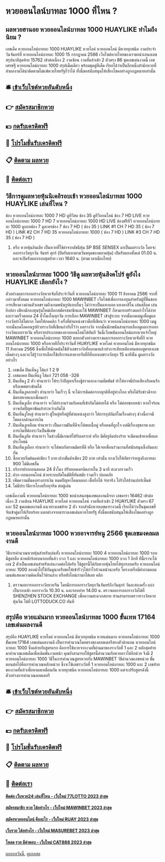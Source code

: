 # หวยออนไลน์บาทละ 1000 ที่ไหน ?
## ผลหวยฮานอย หวยออนไลน์บาทละ 1000 HUAYLIKE ทำไมถึงนิยม ?
เลขเด็ด หวยออนไลน์บาทละ 1000 HUAYLIKE หวยไลค์ หวยออนไลน์ มีหวยทุกชนิด งวดประจำวันจันทร์ที่ หวยออนไลน์บาทละ 1000 15 กรกฎาคม 2566 เว็บไซต์หวยไทยของเราขอนำเสนอเลขสรุปนาทีสุดท้าย 15762 เข้าต่อเนื่อง 2 งวดซ้อน งวดที่แล้วเข้า 2 ตัวตรง 86 ชุดเลขเด่นงวดนี้ เลขเศรษฐี หวยออนไลน์บาทละ 1000 สรุปเม็ดเดียว พร้อมชุดคู่ทีเด็ด เรียกได้ว่าเป็นอีกหนึ่งสำนักหวยที่ทำผลงานได้น่าติดตามไม่แพ้หวยไทยรัฐก็ว่าได้ ทั้งนี้ขอสนับสนุนให้เสี่ยงโชคอย่างถูกกฎหมายเท่านั้น

## 🛎 [เข้าเว็บไซต์หวยอันดับหนึ่ง](https://bit.ly/3BG5bNw)
## 👉 [สมัครสมาชิกหวย](https://bit.ly/3BG5bNw)
## 💵 [กดรับเครดิตฟรี](https://bit.ly/3C3mvgS)
## 👑 [โปรโมชั่นรับเครดิตฟรี](https://bit.ly/3C3mvgS)
## 📋 [ติดตาม ผลหวย](https://bit.ly/3C3mvgS)
## 📱 [ติดต่อเรา](https://bit.ly/3C3mvgS)

## วิธีการดูผลหวยหุ้นนิเคอิรอบเช้า หวยออนไลน์บาทละ 1000 HUAYLIKE เล่นที่ไหน ?
ช่อง หวยออนไลน์บาทละ 1000 7 HD ดูทีวีสด ช่อง 35 ดูทีวีออนไลน์ ช่อง 7 HD LIVE หวยออนไลน์บาทละ 1000 7 HD 7 หวยออนไลน์บาทละ 1000 HD LIVE ช่องฟรีทีวี หวยออนไลน์บาทละ 1000 ดูบอลช่อง 7 ดูละครช่อง 7
ช่อง 7 HD ( ช่อง 35 )
LINK #1 CH 7 HD 35 ( ช่อง 7 HD )
LINK #2 CH 7 HD 35 หวยออนไลน์บาทละ 1000 ( ช่อง 7 HD )
LINK #3 CH 7 HD 35 ( ช่อง 7 HD )
1. หรือ หวยหุ้นอินเดีย เป็นหวยที่ใช้ค่าจากดัชนีหุ้น SP BSE SENSEX มาเป็นผลรางวัล โดยจะออกรางวัลทุกวัน จันทร์ ศุกร์ (ปิดรับแทงตามวันหยุดของตลาดหุ้น) เปิดรับแทงตั้งแต่ 01.00 น. และจะปิดรับแทงรอบสุดท้าย เวลา 1640 น. (ตามเวลาเมืองไทย)

## หวยออนไลน์บาทละ 1000 วิธีดู ผลหวยหุ้นสิงคโปร์ ดูยังไง HUAYLIKE เลือกยังไง ?
ตัวอย่างผลการออกรางวัลหวยจับกี่ประจำวันที่ หวยออนไลน์บาทละ 1000 11 สิงหาคม 2566
จากที่กล่าวมาทั้งหมด หวยออนไลน์บาทละ 1000 MAWINBET เว็บไซต์เพื่อการลงทุนสำหรับผู้ที่ชื่นชอบการเสี่ยงดวงผ่านตัวเลขรวมถึงเกมพนันรูปแบบอื่นๆ ไม่ว่าจะเป็นแทงบอล แทงคาสิโน เล่นสล็อต เล่นยิงปลา เพียงนักลงทุนรุ่นใหม่เลือกสมัครสมาชิกและใช้ MAWINBET ก็สามารถสร้างผลกำไรได้ง่ายและรวดเร็วตลอด 24 ชั่วโมงในทุกวัน
การเลือก MAWINBET เข้าสู่ระบบ จากนั้นกดเมนูเพื่อดูผลรางวัลทำได้ไม่ยาก โดยให้กดคลิก 1 ครั้งที่ตำแหน่งขวามือที่เขียนว่า หวยออนไลน์บาทละ 1000 เมนู จากนั้นกดไอคอนรูปถ้วยรางวัลที่เขียนกำกับไว้ว่า ผลรางวัล จากนั้นนักพนันสามารถเลือกดูผลการออกรางวัลแบบรายวัน หรือรายประเภทของหวยออนไลน์ได้ทันที
วันนี้เว็บพนันออนไลน์แทงหวยเจ้าใหญ่ MAWINBET หวยออนไลน์บาทละ 1000 ขอยกตัวอย่างตารางผลการออกรางวัลหวยจับยี่กี หวยออนไลน์บาทละ 1000 หรือหวยยีกี่ประจำวันที่ HUAYLIKE หวยไลค์ หวยออนไลน์ มีหวยทุกชนิด 11 สิงหาคม 2566 ซึ่งเพื่อให้นักพนันใช้ตัวเลขรางวัลที่ออกมาแล้วทำการเทียบเคียงทดสอบสูตรหาเลขเด็ดต่างๆ และจะได้รู้ว่าการเลือกใช้บริการแทงหวยจับยี่กีที่ออกเลขรางวัลทุก 15 นาทีนั้น ดูผลรางวัลอย่างไร
1. เลขเด็ด ฝันเห็นงู ได้แก่ 1 2 9
2. เลขมงคล ฝันเห็นงู ได้แก่ 721 058 -326
3. ฝันเห็นงู 2 ตัว ทำนายว่า ให้ระวังปัญหาเรื่องชู้สาวและความสัมพันธ์ ทำให้อาจมีปากเสียงกับคนรัก หรือเพศตรงข้ามได้
4. ฝันเห็นงูหลายตัว ทำนายว่า ในเร็วๆ นี้ จะได้การติดต่อจากญาติที่อยู่ห่างไกล หรือได้รับข่าวดีจากมิตรสหายและเพื่อนเก่า
5. ฝันเห็นงูเล็ก ทำนายว่า จะได้ทำงานร่วมกับคนที่เข้ากันไม่ค่อยได้ หรือ ไม่ค่อยชอบหน้า หากใจร้อนอาจเกิดปัญหาขัดแย้งระหว่างกันได้
6. ฝันเห็นงูใหญ่ ทำนายว่า ผู้ใหญ่หรือผู้ที่ตำแหน่งสูงกว่า ให้การอุปถัมภ์ในเรื่องต่างๆ ช่วงนี้อาจมีโชคลาภด้านการเงิน
7. ฝันเห็นงูเหลือม ทำนายว่า เป็นความฝันที่ดีจะได้พบเนื้อคู่ หรือคนที่ถูกใจ แต่มีเรื่องสุขภาพ และ การเงินที่ต้องระวังเป็นพิเศษ
8. ฝันเห็นงูกัด ทำนายว่า ในช่วงนี้มีเกณฑ์ได้รับเคราะห์ หรือ มีศัตรูคิดปองร้าย จะมีคนเข้าหาเพื่อผลประโยชน์
9. ฝันเห็นงูเผือก ทำนายว่า จะได้พบกัลยาณมิตรที่ดี หรือ ได้เจอเพื่อนร่วมงานที่สนับสนุนซึ่งกันและกัน
10. ซื้อหวยเริ่มต้นแค่เพียง 1 บาท ฝากขั้นต่ำเพียง 20 บาท เท่านั้น ทางเว็บให้อัตราจ่ายสูงถึงบาทละ 900 ไม่มีเลขอั้น
11. บริการฝากถอนตลอด 24 ชั่วโมง ปรับยอดเครดิตภายใน 3 นาที สะดวกรวดเร็ว
12. ฝาก-ถอนออนไลน์ ด้วยระบบอัตโนมัติที่ทันสมัย รวดเร็ว ปลอดภัย
13. เพิ่มความมั่นคงทางการเงิน หมดปัญหาโดนหลอก เชื่อถือได้ จ่ายจริง โปร่งใสล้านเปอร์เซ็นต์
14. ไม่มีประวัติการโกงหรือทุจริต ต่อผู้เล่น

เลขเด็ดงวดนี้ หวยออนไลน์บาทละ 1000 ขอนำเสนอชุดเลขผลงานดีจาก เลขดารา 16462 เข้าต่อเนื่อง 3 งวดซ้อน HUAYLIKE หวยไลค์ หวยออนไลน์ งวดที่แล้วเข้า 2 HUAYLIKE ตัวตรง 67 และ 52 ชุดเลขผลงานดี แนวทางเลขท้าย 2 ตัว จากสำนักหวยเลขดารางวดนี้ เรียกได้ว่าเป็นชุดเลขที่จับเข้าคู่มาให้เรียบร้อย แตกต่างจากตารางเลขเด่นหวยไทยรัฐ ทั้งนี้ขอสนับสนุนให้เสี่ยงโชคอย่างถูกกฎหมายเท่านั้น

## หวยออนไลน์บาทละ 1000 หวยอาจารย์หนู 2566 ชุดเลขมงคลผลงานดี
วิธีการคำนวณหวยหุ้นสำหรับเล่นทั้ง หวยออนไลน์บาทละ 1000 4 หวยออนไลน์บาทละ 1000 รอบ มีสูตรคือ นำหลักร้อยบนรอบที่แล้ว บวก 1 และ หวยออนไลน์บาทละ 1000 บวก 1 อีกที ทีนี้เราจะได้เลข 2 ตัวเป็นเลขเด่นสำหรับเล่นงวดต่อไปครับ ใช้สูตรนี้ได้กับหวยหุ้นไทยได้ทุกรอบครับ หวยออนไลน์บาทละ 1000 ลองนำไปใช้กันดูนะครับขอให้เข้ารัวๆได้กำไรถ้วนหน้านะครับ ใครงงหรือมีคำถามคอมเมนต์แสดงความคิดเห็นไว้ด้านล่าง หรือทักไลน์เรามาได้เลย คลิก
1. ตรวจผลการออกรางวัลหวยจีน โดยมีการออกรางวัลทุกวันจันทร์ถึงวันศุกร์ วันละสองครั้ง แบ่งเป็นรอบเช้า ออกรางวัล 10.30 น. และรอบบ่าย 14.00 น. ตรวจผลการออกรางวัลได้ที่ SHENZHEN STOCK EXCHANGE เพื่อความสะดวกสบาย ท่านสามารถตรวจรางวัลหวยหุ้นจีน ได้ที่ LOTTODUCK.CO ทันที

## สรุปคือ หวยแม่นมาก หวยออนไลน์บาทละ 1000 ขั้นเทพ 17164 เลขเด่นผลงานดี
สรุปคือ HUAYLIKE หวยไลค์ หวยออนไลน์ มีหวยทุกชนิด หวยแม่นมาก หวยออนไลน์บาทละ 1000 ขั้นเทพ 17164 เลขเด่นผลงานดี เป็นการคำนวณโดยตรงของลอตเตอรีสองตัวด้านบน หวยออนไลน์บาทละ 1000 ซึ่งคล้ายกับสูตรแรก คือการใช้หวยจากงวดที่ผ่านมาของรางวัลที่ 1 และ 2 หลักสุดท้ายมาคำนวณเลขเด็ดเพื่อเดิมพันงวดหน้า คุณยังสามารถใช้สูตรนี้คำนวณกับหวยลาวได้อีกด้วย จึงมี 2 หวยออนไลน์บาทละ 1000 วิธีในการคำนวณสูตรหวยกับ MAWINBET
วิธีคำนวณเลขหน่วย
ขั้นตอนต่อไปคือการคำนวณหลักหน่วย ซึ่งจะใช้เลขรางวัลที่ 1 หวยออนไลน์บาทละ 1000 และ 2 เลขท้ายของงวดที่แล้วเพื่อหาผลเหมือนกัน หวยทุกชนิด หวยออนไลน์บาทละ 1000 แต่จะปรับสูตรดังนี้
ตัวอย่างการคำนวณลอตเตอรี

## 🛎 [เข้าเว็บไซต์หวยอันดับหนึ่ง](https://bit.ly/3BG5bNw)
## 👉 [สมัครสมาชิกหวย](https://bit.ly/3BG5bNw)
## 💵 [กดรับเครดิตฟรี](https://bit.ly/3C3mvgS)
## 👑 [โปรโมชั่นรับเครดิตฟรี](https://bit.ly/3C3mvgS)
## 📋 [ติดตาม ผลหวย](https://bit.ly/3C3mvgS)
## 📱 [ติดต่อเรา](https://bit.ly/3C3mvgS)

#### [ติดต่อ เว็บหวย24 เล่นที่ไหน - เว็บใหม่ 77LOTTO 2023 ล่าสุด](https://atom.io/themes/ติดต่อ%20เว็บหวย24%20เล่นที่ไหน%20-%20เว็บใหม่%2077lotto%202023%20ล่าสุด)
#### [สมัครสมาชิก หวย ได้อย่างไร - เว็บใหม่ MAWINBET 2023 ล่าสุด](https://atom.io/themes/สมัครสมาชิก%20หวย%20ได้อย่างไร%20-%20เว็บใหม่%20mawinbet%202023%20ล่าสุด)
#### [สมัครหวยออนไลน์ คืออะไร - เว็บใหม่ RUAY 2023 ล่าสุด](https://atom.io/themes/สมัครหวยออนไลน์%20คืออะไร%20-%20เว็บใหม่%20ruay%202023%20ล่าสุด)
#### [เว็บรวย ได้อย่างไร - เว็บใหม่ MASUREBET 2023 ล่าสุด](https://atom.io/themes/เว็บรวย%20ได้อย่างไร%20-%20เว็บใหม่%20masurebet%202023%20ล่าสุด)
#### [โหลด รวย มีคำตอบ - เว็บใหม่ CAT888 2023 ล่าสุด](https://atom.io/themes/โหลด%20รวย%20มีคำตอบ%20-%20เว็บใหม่%20cat888%202023%20ล่าสุด)

[ผลบอลวันนี้](https://siamsport.tv "ผลบอลวันนี้"), [ดูบอลสด](https://siamsport.tv/ดูบอลสด "ดูบอลสด")